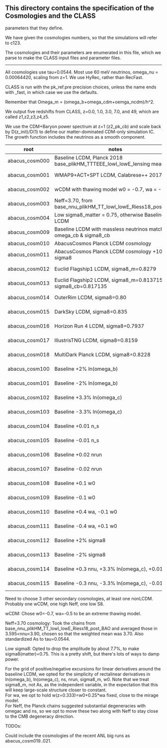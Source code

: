 ## This directory contains the specification of the Cosmologies and the CLASS
parameters that they define.

We have given the cosmologies numbers, so that the simulations will refer to c123.

The cosmologies and their parameters are enumerated in this file, which we parse to 
make the CLASS input files and parameter files.

-------

All cosmologies use tau=0.0544.  Most use 60 meV neutrinos, omega_nu = 0.00064420, scaling from z=1.
We use HyRec, rather than RecFast.

CLASS is run with the pk_ref.pre precision choices, unless the name ends with _fast, in which case we use the defaults.

Remember that Omega_m = (omega_b+omega_cdm+oemga_ncdm)/h^2.

We output five redshifts from CLASS, z=0.0, 1.0, 3.0, 7.0, and 49, which are called z1,z2,z3,z4,z5.

We use the CDM+Baryon power spectrum at z=1 (z2_pk_cb) and scale back by D(z_init)/D(1) 
to define our matter-dominated CDM-only simulation IC.  The growth function includes the
neutrinos as a smooth component.

| root               | notes                                                                | omega_b | omega_cdm | h      | A_s       | n_s    | alpha_s | N_ur   | N_ncdm | omega_ncdm | w0_fld | wa_fld | sigma8 |
| ------------------ | -----                                                                | ------- | --------- | ------ | --------- | ------ | ------- | ------ | ------ | ---------- |------- | ------ | ------ |
| abacus_cosm000     | Baseline LCDM, Planck 2018 base_plikHM_TTTEEE_lowl_lowE_lensing mean | 0.02237 |  0.1200   | 0.6736 | 2.0830e-9 | 0.9649 | 0.0     | 2.0328 | 1      | 0.00064420 | -1.0   | 0.0    | 
| abacus_cosm001     | WMAP9+ACT+SPT LCDM, Calabrese++ 2017                                 | 0.02242 |  0.1134   | 0.7030 | 2.0376e-9 | 0.9638 | 0.0     | 2.0328 | 1      | 0.00064420 | -1.0   | 0.0    | 
| abacus_cosm002     | wCDM with thawing model w0 = -0.7, wa = -0.5                         | 0.02237 |  0.1200   | TBD    | 2.TBD e-9 | 0.9649 | 0.0     | 2.0328 | 1      | 0.00064420 | -1.0   | 0.0    | 
| abacus_cosm003     | Neff=3.70, from base_nnu_plikHM_TT_lowl_lowE_Riess18_post_BAO        | 0.02260 |  0.1291   | 0.7160 | 2.2438e-9 | 0.9876 | 0.0     | 2.6868 | 1      | 0.00064420 | -1.0   | 0.0    | 
| abacus_cosm004     | Low sigma8_matter = 0.75, otherwise Baseline LCDM                    | 0.02237 |  0.1200   | 0.6736 | 1.7949e-9 | 0.9649 | 0.0     | 2.0328 | 1      | 0.00064420 | -1.0   | 0.0    | 
| abacus_cosm009     | Baseline LCDM with massless neutrinos matching omega_cb & sigma8_cb  | 0.02237 |  0.1200   | 0.6736 | 2.0417e-9 | 0.9649 | 0.0     | 3.046  | 0      | 0.0        | -1.0   | 0.0    | 
| abacus_cosm010     | AbacusCosmos Planck LCDM cosmology                                   | 0.02222 |  0.1199   | 0.6726 | 2.100e-9  | 0.9652 | 0.0     | 3.04   | 0      | 0.0        | -1.0   | 0.0    | 
| abacus_cosm011     | AbacusCosmos Planck LCDM cosmology +10% in sigma8                    | 0.02222 |  0.1199   | 0.6726 | 2.541e-9  | 0.9652 | 0.0     | 3.04   | 0      | 0.0        | -1.0   | 0.0    | 
| abacus_cosm012     | Euclid Flagship1 LCDM, sigma8_m=0.8279                               | 0.02200 |  0.1212   | 0.6700 | 2.1000e-9 | 0.9600 | 0.0     | 3.046  | 0      | 0.0        | -1.0   | 0.0    | 
| abacus_cosm013     | Euclid Flagship2 LCDM, sigma8_m=0.813715, sigma8_cb=0.817135         | 0.02200 |  0.1206   | 0.6700 | 2.1000e-9 | 0.9600 | 0.0     | 2.0328 | 1      | 0.00064420 | -1.0   | 0.0    | 
| abacus_cosm014     | OuterRim LCDM, sigma8=0.80                                           | 0.02258 |  0.1109   | 0.7100 | 2.1591e-9 | 0.9630 | 0.0     | 3.046  | 0      | 0.0        | -1.0   | 0.0    | 
| abacus_cosm015     | DarkSky LCDM, sigma8=0.835                                           | 0.02215 |  0.1175   | 0.6880 | 2.1852e-9 | 0.9688 | 0.0     | 3.046  | 0      | 0.0        | -1.0   | 0.0    | 
| abacus_cosm016     | Horizon Run 4 LCDM, sigma8=0.7937                                    | 0.02281 |  0.1120   | 0.7200 | 2.0996e-9 | 0.9600 | 0.0     | 3.046  | 0      | 0.0        | -1.0   | 0.0    | 
| abacus_cosm017     | IllustrisTNG LCDM, sigma8=0.8159                                     | 0.02230 |  0.1194   | 0.6774 | 2.0671e-9 | 0.9667 | 0.0     | 3.046  | 0      | 0.0        | -1.0   | 0.0    | 
| abacus_cosm018     | MultiDark Planck LCDM, sigma8=0.8228                                 | 0.02214 |  0.1189   | 0.6777 | 2.1022e-9 | 0.9600 | 0.0     | 3.046  | 0      | 0.0        | -1.0   | 0.0    | 
| abacus_cosm100     | Baseline +2% ln(omega_b)                                             | 0.02282 |  0.1200   | TBD    | 2.TBD e-9 | 0.9649 | 0.0     | 2.0328 | 1      | 0.00064420 | -1.0   | 0.0    | 
| abacus_cosm101     | Baseline -2% ln(omega_b)                                             | 0.02193 |  0.1200   | TBD    | 2.TBD e-9 | 0.9649 | 0.0     | 2.0328 | 1      | 0.00064420 | -1.0   | 0.0    | 
| abacus_cosm102     | Baseline +3.3% ln(omega_c)                                           | 0.02237 |  0.1240   | TBD    | 2.TBD e-9 | 0.9649 | 0.0     | 2.0328 | 1      | 0.00064420 | -1.0   | 0.0    | 
| abacus_cosm103     | Baseline -3.3% ln(omega_c)                                           | 0.02237 |  0.1161   | TBD    | 2.TBD e-9 | 0.9649 | 0.0     | 2.0328 | 1      | 0.00064420 | -1.0   | 0.0    | 
| abacus_cosm104     | Baseline +0.01 n_s                                                   | 0.02237 |  0.1200   | TBD    | 2.TBD e-9 | 0.9749 | 0.0     | 2.0328 | 1      | 0.00064420 | -1.0   | 0.0    | 
| abacus_cosm105     | Baseline -0.01 n_s                                                   | 0.02237 |  0.1200   | TBD    | 2.TBD e-9 | 0.9549 | 0.0     | 2.0328 | 1      | 0.00064420 | -1.0   | 0.0    | 
| abacus_cosm106     | Baseline +0.02 nrun                                                  | 0.02237 |  0.1200   | TBD    | 2.TBD e-9 | 0.9649 | 0.02    | 2.0328 | 1      | 0.00064420 | -1.0   | 0.0    | 
| abacus_cosm107     | Baseline -0.02 nrun                                                  | 0.02237 |  0.1200   | TBD    | 2.TBD e-9 | 0.9649 | -0.02   | 2.0328 | 1      | 0.00064420 | -1.0   | 0.0    | 
| abacus_cosm108     | Baseline +0.1 w0                                                     | 0.02237 |  0.1200   | TBD    | 2.TBD e-9 | 0.9649 | 0.0     | 2.0328 | 1      | 0.00064420 | -0.9   | 0.0    | 
| abacus_cosm109     | Baseline -0.1 w0                                                     | 0.02237 |  0.1200   | TBD    | 2.TBD e-9 | 0.9649 | 0.0     | 2.0328 | 1      | 0.00064420 | -1.1   | 0.0    | 
| abacus_cosm110     | Baseline +0.4 wa, -0.1 w0                                            | 0.02237 |  0.1200   | TBD    | 2.TBD e-9 | 0.9649 | 0.0     | 2.0328 | 1      | 0.00064420 | -1.1   | 0.4    | 
| abacus_cosm111     | Baseline -0.4 wa, +0.1 w0                                            | 0.02237 |  0.1200   | TBD    | 2.TBD e-9 | 0.9649 | 0.0     | 2.0328 | 1      | 0.00064420 | -0.9   | -0.4   | 
| abacus_cosm112     | Baseline +2% sigma8                                                  | 0.02237 |  0.1200   | 0.6736 | 2.1672e-9 | 0.9649 | 0.0     | 2.0328 | 1      | 0.00064420 | -1.0   | 0.0    | 
| abacus_cosm113     | Baseline -2% sigma8                                                  | 0.02237 |  0.1200   | 0.6736 | 2.0021e-9 | 0.9649 | 0.0     | 2.0328 | 1      | 0.00064420 | -1.0   | 0.0    | 
| abacus_cosm114     | Baseline +0.3 nnu, +3.3% ln(omega_c), +0.01 n_s                      | 0.02237 |  0.1240   | TBD    | 2.TBD e-9 | 0.9749 | 0.0     | 2.3328 | 1      | 0.00064420 | -1.0   | 0.0    | 
| abacus_cosm115     | Baseline -0.3 nnu, -3.3% ln(omega_c), -0.01 n_s                      | 0.02237 |  0.1161   | TBD    | 2.TBD e-9 | 0.9549 | 0.0     | 1.7328 | 1      | 0.00064420 | -1.0   | 0.0    | 

Need to choose 3 other secondary cosmologies, at least one nonLCDM.  Probably one wCDM, one high Neff, one low S8.

wCDM: Chose w0=-0.7, wa=-0.5 to be an extreme thawing model.

Neff=3.70 cosmology: Took the chains from base_nnu_plikHM_TT_lowl_lowE_Riess18_post_BAO and averaged those in 3.595<nnu<3.90, chosen so that the weighted mean was 3.70.  Also standardized As to tau=0.0544.

Low sigma8: Opted to drop the amplitude by about 7.7%, to make sigma8(matter)=0.75.  This is a pretty shift, but there's lots of ways to damp power.

For the grid of positive/negative excursions for linear derivatives around the baseline LCDM, we opted for the simplicity of 
rectalinear derivatives in ln(omega_b), ln(omega_c), ns, nrun, sigma8_m, w0.  Note that we treat sigma8_m, not As, as the independent variable,
in the expectation that this will keep large-scale structure closer to constant.  
For wa, we opt to hold w(z=0.333)=w0+0.25*wa fixed, close to the mirage model.  
For Neff, the Planck chains suggested substantial degeneracies with omegac and ns, so we opt to move these two along
with Neff to stay close to the CMB degeneracy direction.

TODOs:

Could include the cosmologies of the recent ANL big runs as abacus_cosm019..021.
